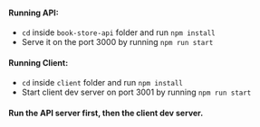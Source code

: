 #### Running API:
- `cd` inside `book-store-api` folder and run `npm install`
- Serve it on the port 3000 by running `npm run start`

#### Running Client:
- `cd` inside `client` folder and run `npm install`
- Start client dev server on port 3001 by running `npm run start`

#### Run the API server first, then the client dev server.
